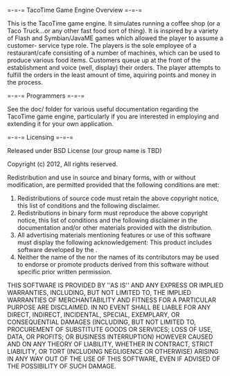 =-=-= TacoTime Game Engine Overview =-=-=

This is the TacoTime game engine. It simulates running a coffee shop (or a Taco 
Truck...or any other fast food sort of thing). It is inspired by a variety of 
Flash and Symbian/JavaME games which allowed the player to assume a customer-
service type role. The players is the sole employee of a restaurant/cafe
consisting of a number of machines, which can be used to produce various
food items. Customers queue up at the front of the establishment and voice 
(well, display) their orders. The player attempts to fulfill the orders
in the least amount of time, aquiring points and money in the process.

=-=-= Programmers =-=-=

See the doc/ folder for various useful documentation regarding the TacoTime
game engine, particularly if you are interested in employing and extending it
for your own application.

=-=-= Licensing =-=-=

Released under BSD License (our group name is TBD)

Copyright (c) 2012, <Company Name>
All rights reserved.

Redistribution and use in source and binary forms, with or without
modification, are permitted provided that the following conditions are met:
1. Redistributions of source code must retain the above copyright
   notice, this list of conditions and the following disclaimer.
2. Redistributions in binary form must reproduce the above copyright
   notice, this list of conditions and the following disclaimer in the
   documentation and/or other materials provided with the distribution.
3. All advertising materials mentioning features or use of this software
   must display the following acknowledgement:
   This product includes software developed by the <organization>.
4. Neither the name of the <organization> nor the
   names of its contributors may be used to endorse or promote products
   derived from this software without specific prior written permission.

THIS SOFTWARE IS PROVIDED BY <Company Name> ''AS IS'' AND ANY
EXPRESS OR IMPLIED WARRANTIES, INCLUDING, BUT NOT LIMITED TO, THE IMPLIED
WARRANTIES OF MERCHANTABILITY AND FITNESS FOR A PARTICULAR PURPOSE ARE
DISCLAIMED. IN NO EVENT SHALL <COPYRIGHT HOLDER> BE LIABLE FOR ANY
DIRECT, INDIRECT, INCIDENTAL, SPECIAL, EXEMPLARY, OR CONSEQUENTIAL DAMAGES
(INCLUDING, BUT NOT LIMITED TO, PROCUREMENT OF SUBSTITUTE GOODS OR SERVICES;
LOSS OF USE, DATA, OR PROFITS; OR BUSINESS INTERRUPTION) HOWEVER CAUSED AND
ON ANY THEORY OF LIABILITY, WHETHER IN CONTRACT, STRICT LIABILITY, OR TORT
(INCLUDING NEGLIGENCE OR OTHERWISE) ARISING IN ANY WAY OUT OF THE USE OF THIS
SOFTWARE, EVEN IF ADVISED OF THE POSSIBILITY OF SUCH DAMAGE.